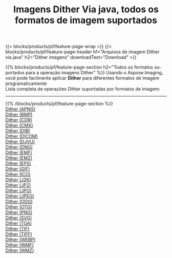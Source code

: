 ﻿---
title: Imagens Dither Via java, todos os formatos de imagem suportados 
weight: 3920
url: /pt/java/dither 
lang: pt
langdirlevel: 2
locales: zh-hans,ja,it,ru,de,es,fr,nl,id,lt,pl,pt,vi,tr,ko,zh-hant,ar,hi,th,sv,cs,uk,he
description: Usando Aspose.Imaging, você pode facilmente imagens Dither Via java
---

{{< blocks/products/pf/feature-page-wrap >}}
{{< blocks/products/pf/feature-page-header h1="Arquivos de imagem Dither via java" h2="Dither imagens" downloadText="Download" >}}


{{% blocks/products/pf/feature-page-section  h2="Todos os formatos suportados para a operação imagens Dither" %}}
Usando o Aspose.Imaging, você pode facilmente aplicar **Dither** para diferentes formatos de imagem programaticamente
<br/>
Lista completa de operações Dither suportadas por formatos de imagem:
<hr/>
{{% /blocks/products/pf/feature-page-section %}}
<div class="container-fluid productfamilypage bg-gray">
    <div class="convertypes bg-gray agp-content section">
        <div class="container">
		<div class="row other-converters">
		    <div class='col-md-2 other-converter remove-lp remove-rp'><a href="/imaging/pt/java/dither/apng" >Dither (APNG)</a></div><div class='col-md-2 other-converter remove-lp remove-rp'><a href="/imaging/pt/java/dither/bmp" >Dither (BMP)</a></div><div class='col-md-2 other-converter remove-lp remove-rp'><a href="/imaging/pt/java/dither/cdr" >Dither (CDR)</a></div><div class='col-md-2 other-converter remove-lp remove-rp'><a href="/imaging/pt/java/dither/cmx" >Dither (CMX)</a></div><div class='col-md-2 other-converter remove-lp remove-rp'><a href="/imaging/pt/java/dither/dib" >Dither (DIB)</a></div><div class='col-md-2 other-converter remove-lp remove-rp'><a href="/imaging/pt/java/dither/dicom" >Dither (DICOM)</a></div><div class='col-md-2 other-converter remove-lp remove-rp'><a href="/imaging/pt/java/dither/djvu" >Dither (DJVU)</a></div><div class='col-md-2 other-converter remove-lp remove-rp'><a href="/imaging/pt/java/dither/dng" >Dither (DNG)</a></div><div class='col-md-2 other-converter remove-lp remove-rp'><a href="/imaging/pt/java/dither/emf" >Dither (EMF)</a></div><div class='col-md-2 other-converter remove-lp remove-rp'><a href="/imaging/pt/java/dither/emz" >Dither (EMZ)</a></div><div class='col-md-2 other-converter remove-lp remove-rp'><a href="/imaging/pt/java/dither/eps" >Dither (EPS)</a></div><div class='col-md-2 other-converter remove-lp remove-rp'><a href="/imaging/pt/java/dither/gif" >Dither (GIF)</a></div><div class='col-md-2 other-converter remove-lp remove-rp'><a href="/imaging/pt/java/dither/ico" >Dither (ICO)</a></div><div class='col-md-2 other-converter remove-lp remove-rp'><a href="/imaging/pt/java/dither/j2k" >Dither (J2K)</a></div><div class='col-md-2 other-converter remove-lp remove-rp'><a href="/imaging/pt/java/dither/jp2" >Dither (JP2)</a></div><div class='col-md-2 other-converter remove-lp remove-rp'><a href="/imaging/pt/java/dither/jpg" >Dither (JPG)</a></div><div class='col-md-2 other-converter remove-lp remove-rp'><a href="/imaging/pt/java/dither/jpeg" >Dither (JPEG)</a></div><div class='col-md-2 other-converter remove-lp remove-rp'><a href="/imaging/pt/java/dither/odg" >Dither (ODG)</a></div><div class='col-md-2 other-converter remove-lp remove-rp'><a href="/imaging/pt/java/dither/otg" >Dither (OTG)</a></div><div class='col-md-2 other-converter remove-lp remove-rp'><a href="/imaging/pt/java/dither/png" >Dither (PNG)</a></div><div class='col-md-2 other-converter remove-lp remove-rp'><a href="/imaging/pt/java/dither/svg" >Dither (SVG)</a></div><div class='col-md-2 other-converter remove-lp remove-rp'><a href="/imaging/pt/java/dither/tga" >Dither (TGA)</a></div><div class='col-md-2 other-converter remove-lp remove-rp'><a href="/imaging/pt/java/dither/tif" >Dither (TIF)</a></div><div class='col-md-2 other-converter remove-lp remove-rp'><a href="/imaging/pt/java/dither/tiff" >Dither (TIFF)</a></div><div class='col-md-2 other-converter remove-lp remove-rp'><a href="/imaging/pt/java/dither/webp" >Dither (WEBP)</a></div><div class='col-md-2 other-converter remove-lp remove-rp'><a href="/imaging/pt/java/dither/wmf" >Dither (WMF)</a></div><div class='col-md-2 other-converter remove-lp remove-rp'><a href="/imaging/pt/java/dither/wmz" >Dither (WMZ)</a></div>
                </div>
        </div>
    </div>
</div>
<br/>
